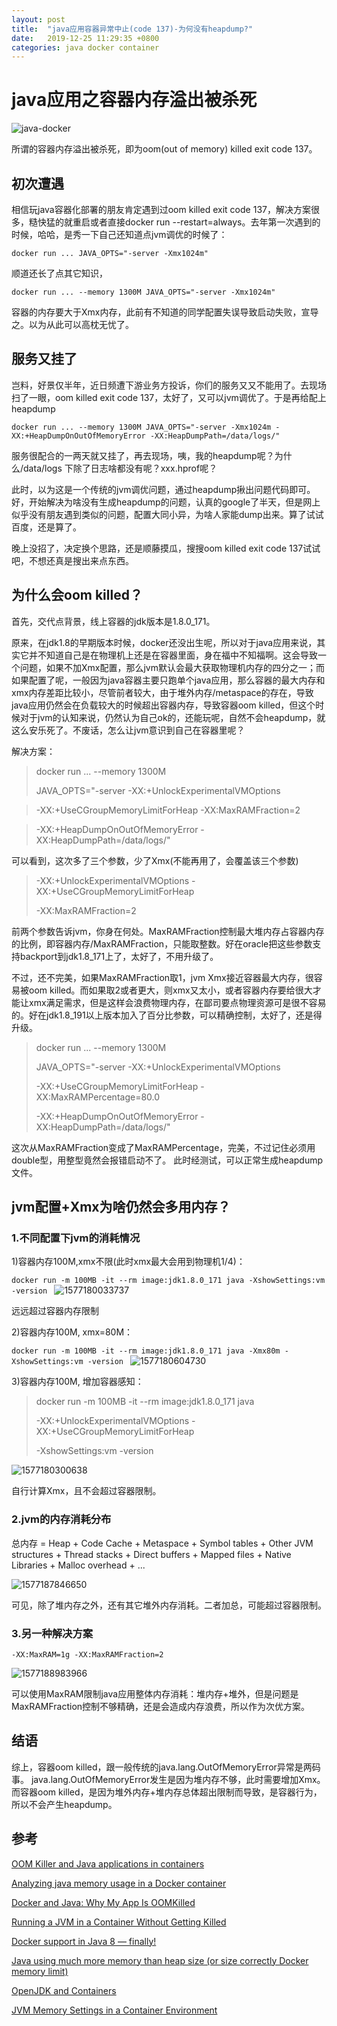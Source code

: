 ```yaml
---
layout: post
title:  "java应用容器异常中止(code 137)-为何没有heapdump?"
date:   2019-12-25 11:29:35 +0800
categories: java docker container
---
```

# java应用之容器内存溢出被杀死

![java-docker](https://user-images.githubusercontent.com/2216435/71412533-0c7b3e80-2689-11ea-8961-46f0dfa69c15.png)

所谓的容器内存溢出被杀死，即为oom(out of memory) killed exit code 137。

## 初次遭遇
相信玩java容器化部署的朋友肯定遇到过oom killed exit code 137，解决方案很多，糙快猛的就重启或者直接docker run --restart=always。去年第一次遇到的时候，哈哈，是秀一下自己还知道点jvm调优的时候了：

`docker run ... JAVA_OPTS="-server -Xmx1024m"`

顺道还长了点其它知识，

`docker run ... --memory 1300M JAVA_OPTS="-server -Xmx1024m"`

容器的内存要大于Xmx内存，此前有不知道的同学配置失误导致启动失败，宣导之。以为从此可以高枕无忧了。

## 服务又挂了
岂料，好景仅半年，近日频遭下游业务方投诉，你们的服务又又不能用了。去现场扫了一眼，oom killed exit code 137，太好了，又可以jvm调优了。于是再给配上heapdump


`docker run ... --memory 1300M JAVA_OPTS="-server -Xmx1024m -XX:+HeapDumpOnOutOfMemoryError -XX:HeapDumpPath=/data/logs/"`


服务很配合的一两天就又挂了，再去现场，咦，我的heapdump呢？为什么/data/logs 下除了日志啥都没有呢？xxx.hprof呢？

此时，以为这是一个传统的jvm调优问题，通过heapdump揪出问题代码即可。好，开始解决为啥没有生成heapdump的问题，认真的google了半天，但是网上似乎没有朋友遇到类似的问题，配置大同小异，为啥人家能dump出来。算了试试百度，还是算了。

晚上没招了，决定换个思路，还是顺藤摸瓜，搜搜oom killed exit code 137试试吧，不想还真是搜出来点东西。

## 为什么会oom killed？
首先，交代点背景，线上容器的jdk版本是1.8.0_171。

原来，在jdk1.8的早期版本时候，docker还没出生呢，所以对于java应用来说，其实它并不知道自己是在物理机上还是在容器里面，身在福中不知福啊。这会导致一个问题，如果不加Xmx配置，那么jvm默认会最大获取物理机内存的四分之一；而如果配置了呢，一般因为java容器主要只跑单个java应用，那么容器的最大内存和xmx内存差距比较小，尽管前者较大，由于堆外内存/metaspace的存在，导致java应用仍然会在负载较大的时候超出容器内存，导致容器oom killed，但这个时候对于jvm的认知来说，仍然认为自己ok的，还能玩呢，自然不会heapdump，就这么安乐死了。不废话，怎么让jvm意识到自己在容器里呢？

解决方案：
>docker run ... --memory 1300M 
>
>JAVA_OPTS="-server -XX:+UnlockExperimentalVMOptions 

>-XX:+UseCGroupMemoryLimitForHeap  -XX:MaxRAMFraction=2 

>-XX:+HeapDumpOnOutOfMemoryError -XX:HeapDumpPath=/data/logs/"

可以看到，这次多了三个参数，少了Xmx(不能再用了，会覆盖该三个参数)
>-XX:+UnlockExperimentalVMOptions -XX:+UseCGroupMemoryLimitForHeap
>
>-XX:MaxRAMFraction=2

前两个参数告诉jvm，你身在何处。MaxRAMFraction控制最大堆内存占容器内存的比例，即容器内存/MaxRAMFraction，只能取整数。好在oracle把这些参数支持backport到jdk1.8_171上了，太好了，不用升级了。

不过，还不完美，如果MaxRAMFraction取1，jvm Xmx接近容器最大内存，很容易被oom killed。而如果取2或者更大，则xmx又太小，或者容器内存要给很大才能让xmx满足需求，但是这样会浪费物理内存，在鄙司要点物理资源可是很不容易的。好在jdk1.8_191以上版本加入了百分比参数，可以精确控制，太好了，还是得升级。

> docker run ... --memory 1300M 
> 
> JAVA_OPTS="-server -XX:+UnlockExperimentalVMOptions 
> 
> -XX:+UseCGroupMemoryLimitForHeap  -XX:MaxRAMPercentage=80.0 
> 
> -XX:+HeapDumpOnOutOfMemoryError -XX:HeapDumpPath=/data/logs/"

这次从MaxRAMFraction变成了MaxRAMPercentage，完美，不过记住必须用double型，用整型竟然会报错启动不了。
此时经测试，可以正常生成heapdump文件。

## jvm配置+Xmx为啥仍然会多用内存？
### 1.不同配置下jvm的消耗情况
1)容器内存100M,xmx不限(此时xmx最大会用到物理机1/4)：

`docker run -m 100MB -it --rm image:jdk1.8.0_171 java -XshowSettings:vm -version
`
![1577180033737](https://user-images.githubusercontent.com/2216435/71406614-b64fd080-2673-11ea-9737-77a4b4f5b434.jpg)

远远超过容器内存限制

2)容器内存100M, xmx=80M：

`docker run -m 100MB -it --rm image:jdk1.8.0_171 java -Xmx80m -XshowSettings:vm -version
`
![1577180604730](https://user-images.githubusercontent.com/2216435/71407183-59551a00-2675-11ea-913d-7f441dea1c3c.jpg)

3)容器内存100M, 增加容器感知：

>docker run -m 100MB -it --rm image:jdk1.8.0_171 java 
>
>-XX:+UnlockExperimentalVMOptions -XX:+UseCGroupMemoryLimitForHeap 
>
>-XshowSettings:vm -version

![1577180300638](https://user-images.githubusercontent.com/2216435/71407161-47737700-2675-11ea-9c24-472594fc5c51.jpg)

自行计算Xmx，且不会超过容器限制。

### 2.jvm的内存消耗分布
总内存 = Heap + Code Cache + Metaspace + Symbol tables +
               Other JVM structures + Thread stacks +
               Direct buffers + Mapped files +
               Native Libraries + Malloc overhead + ...
 
![1577187846650](https://user-images.githubusercontent.com/2216435/71411793-c83a6f00-2685-11ea-8c69-0ab5f6c52561.jpg)

可见，除了堆内存之外，还有其它堆外内存消耗。二者加总，可能超过容器限制。

### 3.另一种解决方案
`-XX:MaxRAM=1g -XX:MaxRAMFraction=2`

![1577188983966](https://user-images.githubusercontent.com/2216435/71412391-6e877400-2688-11ea-83ee-eacba3e255f6.jpg)

可以使用MaxRAM限制java应用整体内存消耗：堆内存+堆外，但是问题是MaxRAMFraction控制不够精确，还是会造成内存浪费，所以作为次优方案。

## 结语
综上，容器oom killed，跟一般传统的java.lang.OutOfMemoryError异常是两码事。
java.lang.OutOfMemoryError发生是因为堆内存不够，此时需要增加Xmx。而容器oom killed，是因为堆外内存+堆内存总体超出限制而导致，是容器行为，所以不会产生heapdump。

## 参考
[OOM Killer and Java applications in containers](https://medium.com/logistimo-engineering-blog/oom-killer-and-java-applications-c0dfd7f6b036)

[Analyzing java memory usage in a Docker container](http://trustmeiamadeveloper.com/2016/03/18/where-is-my-memory-java/)

[Docker and Java: Why My App Is OOMKilled](https://dzone.com/articles/why-my-java-application-is-oomkilled)

[Running a JVM in a Container Without Getting Killed](https://blog.csanchez.org/2017/05/31/running-a-jvm-in-a-container-without-getting-killed/)

[Docker support in Java 8 — finally!](https://blog.softwaremill.com/docker-support-in-new-java-8-finally-fd595df0ca54)

[Java using much more memory than heap size (or size correctly Docker memory limit)
](https://stackoverflow.com/questions/53451103/java-using-much-more-memory-than-heap-size-or-size-correctly-docker-memory-limi)

[OpenJDK and Containers
](https://developers.redhat.com/blog/2017/04/04/openjdk-and-containers/#more-433899)

[JVM Memory Settings in a Container Environment
](https://medium.com/adorsys/jvm-memory-settings-in-a-container-environment-64b0840e1d9e)




